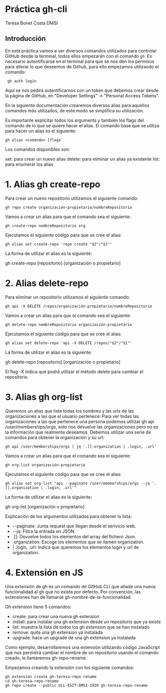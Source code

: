 # Práctica gh-cli 
Teresa Bonet Costa
DMSI

## Introducción 

En esta práctica vamos a ver diversos comandos utilizados para controlar GitHub desde la terminal, todos ellos empezarán con el comando ` gh `. 
Es necesario autentificarse en el terminal para que se nos den los permisos para alterar lo que deseemos de Github, para ello empezamos utilizando el comando: 
```
 gh auth login

```
 Aquí se nos pedirá autentificarnos con un token que debemos crear desde la página de GitHub, en "Developer Settings" -> "Personal Access Tokens". 

En la siguiente documentación crearemos diversos alias para aquellos comandos más utilizados, de este modo se simplifica su utilización.

Es importante explicitar todos los arguments y también los flags del comando de lo que se quiere hacer el alias. El comando base que se utiliza para hacer un alias es el siguiente:
```
gh alias <comando> [flags`

```
Los comandos disponibles son:

set: para crear un nuevo alias
delete: para eliminar un alias ya existente
list: para enumerar los alias

# 1. Alias gh create-repo

Para crear un nuevo repositorio utilizamos el siguiente comando: 

`gh repo create organización-propietario/nombreRepositorio`

Vamos a crear un alias para que el comando sea el siguiente: 

`gh create-repo nombreRepositorio org`

Ejecutamos el siguiente código para que se cree el alias:

```
gh alias set create-repo 'repo create "$2"/"$1"' 

```
La forma de utilizar el alias es la siguiente:

gh create-repo [repositorio] [organización o propietario]


# 2. Alias delete-repo
Para eliminar un repositorio utilizamos el siguiente comando: 

`gh api -X DELETE /repos/organización-propietario/nombreRepositorio`

Vamos a crear un alias para que el comando sea el siguiente: 

`gh delete-repo nombreRepositorio organización-propietario`

Ejecutamos el siguiente código para que se cree el alias:

```
gh alias set delete-repo 'api -X DELETE /repos/"$2"/"$1"' 

```
La forma de utilizar el alias es la siguiente:

gh delete-repo [repositorio] [organización o propietario]

El flag -X indica que podrá utilizar el método delete para cambiar el repositorio.
# 3. Alias gh org-list

Queremos un alias que liste todas los nombres y las urls de las organizaciones a las que el usuario pertenece:
Para ver todas las organizaciones a las que pertenece una persona podemos utilizar gh api /user/memberships/orgs, esto nos devuelve las organizaciones pero no es la información que realmente deseamos. Debemos utilizar una serie de comandos para obtener la organización y su url:


`gh api /user/memberships/orgs | jq '.[].organization | .login, .url'`


Vamos a crear un alias para que el comando sea el siguiente: 

`gh org-list organización-propietario`

Ejecutamos el siguiente código para que se cree el alias:

```
gh alias set org-list "api --paginate /user/memberships/orgs --jq '.[].organization | .login, .url'"

```

La forma de utilizar el alias es la siguiente:

gh org-list [organización o propietario]

 Explicación de los argumentos utilizados para obtener la lista:

* --paginate: Junta request que llegan desde el serivicio web.
* --jq: Filtra la entrada en JSON.
* .[]: Devuelve todos los elementos del array del fichero Json.
* .organization: Escoge los elementos que se llamen organization.
* | .login, .url: Indica que queremos los elementos login y url de organization.


# 4. Extensión en JS
Una extensión de gh es  un comando de GitHub CLI que añade una nueva funcionalidad al gh que no existe por defecto. Por convención, las extensiones han de llamarse gh-nombre-de-la-funcionalidad.

 Gh extension tiene 5 comandos:

* create: para crear una nueva gh extension
* install: para instalar una gh extension desde un repositorio que ya existe
* list: muestra la lista de todos los gh extension que se han instalado
* remove: quita una gh extension ya instalada
* upgrade: hace un upgrade de una gh extension ya instalada

Como ejemplo, desarrollaremos una extensión utilizando código JavaScript que nos permitirá cambiar el nombre de un repositorio usando el comando creado, le llamaremos gh-repo-rename.

Empezamos creando la extensión con los siguiente comandos:

```
gh extension create gh-teresa-repo-rename
cd gh-teresa-repo-rename
gh repo create --public ULL-ESIT-DMSI-1920 gh-teresa-repo-rename

```


